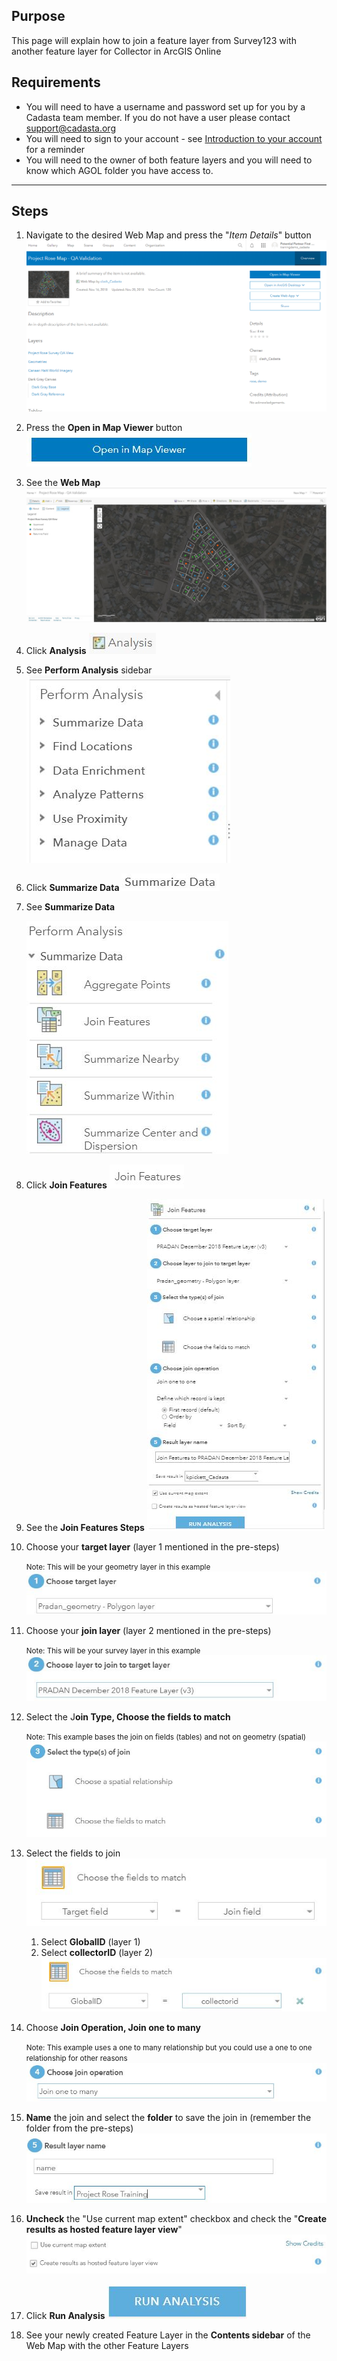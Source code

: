 
## Purpose

This page will explain how to join a feature layer from Survey123 with another feature layer for Collector in ArcGIS Online

## Requirements

* You will need to have a username and password set up for you by a Cadasta team member. If you do not have a user please contact support@cadasta.org
* You will need to sign to your account - see [Introduction to your account](intro_to_account/index.md) for a reminder
* You will need to the owner of both feature layers and you will need to know which AGOL folder you have access to.

-----

## Steps

1. Navigate to the desired Web Map and press the "*Item Details*" button
![](imgs/image2.png)

2. Press the **Open in Map Viewer** button ![](imgs/image9.jpg)
3. See the **Web Map**
![](imgs/image5.jpg)
4. Click **Analysis**
![](imgs/image18.jpg)
5. See **Perform Analysis** sidebar
![](imgs/image11.jpg)
6. Click **Summarize Data** ![](imgs/image17.jpg)


2. See **Summarize Data**

    ![](imgs/image8.jpg)

3. Click **Join Features** ![](imgs/image4.jpg)

4. See the **Join Features Steps**
![](imgs/image13.jpg)

1. Choose your **target layer** (layer 1 mentioned in the pre-steps)

    <small>Note: This will be your geometry layer in this example </small>
![](imgs/image12.jpg)
1. Choose your **join layer** (layer 2 mentioned in the pre-steps)

    <small>Note: This will be your survey layer in this example</small>
![](imgs/image10.jpg)

1. Select the J**oin Type, Choose the fields to match**

    <small>Note: This example bases the join on fields (tables) and not on geometry (spatial) </small>
![](imgs/image14.jpg)
1. Select the fields to join
    ![](imgs/image7.jpg)

    1. Select **GlobalID** (layer 1)
    2. Select **collectorID** (layer 2)
   ![](imgs/image16.jpg)

1. Choose **Join Operation, Join one to many**

    <small>Note: This example uses a one to many relationship but you could use a one to one relationship for other reasons </small>
![](imgs/image1.jpg)

1. **Name** the join and select the **folder** to save the join in (remember the folder from the pre-steps)
![](imgs/image3.jpg)

1. **Uncheck** the "Use current map extent" checkbox and check the "**Create results as hosted feature layer view**"
![](imgs/image15.jpg)
1. Click **Run Analysis**
![](imgs/image6.jpg)
1. See your newly created Feature Layer in the **Contents sidebar** of the Web Map with the other Feature Layers